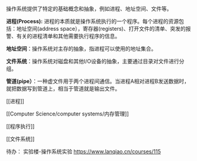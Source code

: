 操作系统提供了特定的基础概念和抽象，例如进程、地址空间、文件等。

**进程(Process):** 进程的本质就是操作系统执行的一个程序。每个进程的资源包括：地址空间(address space），寄存器(registers)、打开文件的清单、突发的报警、有关的进程清单和其他需要执行程序的信息。

**地址空间**：操作系统对主存的抽象，指进程可以使用的地址集合。

**文件系统**：操作系统对磁盘和其他I/O设备的抽象，主要通过目录对文件进行分组。

**管道(pipe）**：一种虚文件用于两个进程间通信。当进程A相对进程B发送数据时，就把数据写到管道上，相当于管道就是输出文件。


[[进程]]

[[Computer Science/computer systems/内存管理]]

[[程序执行]]

[[文件系统]]




待办：
实验楼-操作系统实验
https://www.lanqiao.cn/courses/115

